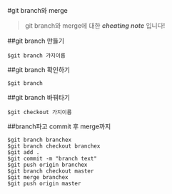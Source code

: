 #git branch와 merge  
>git branch와 merge에 대한 ***cheating note*** 입니다!  
  
##git branch 만들기  
```
$git branch 가지이름  

```  

##git branch 확인하기
```
$git branch  
```
  
##git branch 바꿔타기
```
$git checkout 가지이름
```
##branch파고 commit 후 merge까지 
```
$git branch branchex  
$git branch checkout branchex  
$git add .  
$git commit -m "branch text"  
$git push origin branchex  
$git branch checkout master  
$git merge branchex  
$git push origin master  
```

